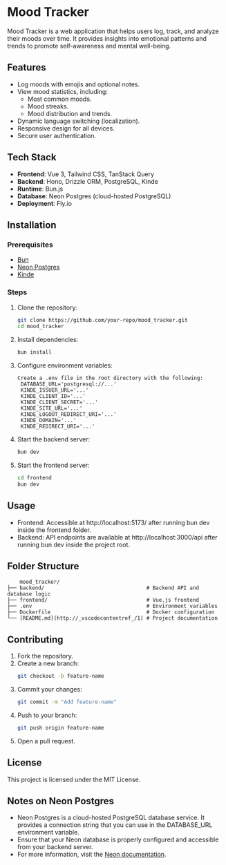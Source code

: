# Mood Tracker

Mood Tracker is a web application that helps users log, track, and analyze their moods over time. It provides insights into emotional patterns and trends to promote self-awareness and mental well-being.

## Features

- Log moods with emojis and optional notes.
- View mood statistics, including:
  - Most common moods.
  - Mood streaks.
  - Mood distribution and trends.
- Dynamic language switching (localization).
- Responsive design for all devices.
- Secure user authentication.

## Tech Stack

- **Frontend**: Vue 3, Tailwind CSS, TanStack Query
- **Backend**: Hono, Drizzle ORM, PostgreSQL, Kinde
- **Runtime**: Bun.js
- **Database**: Neon Postgres (cloud-hosted PostgreSQL)
- **Deployment**: Fly.io

## Installation

### Prerequisites

- [Bun](https://bun.sh)
- [Neon Postgres](https://neon.tech)
- [Kinde](https://kinde.com)

### Steps

1. Clone the repository:

   ```bash
   git clone https://github.com/your-repo/mood_tracker.git
   cd mood_tracker
   ```

2. Install dependencies:

   ```bash
   bun install
   ```

3. Configure environment variables:

   ```
   Create a .env file in the root directory with the following:
    DATABASE_URL='postgresql://...'
    KINDE_ISSUER_URL='...'
    KINDE_CLIENT_ID='...'
    KINDE_CLIENT_SECRET='...'
    KINDE_SITE_URL='...'
    KINDE_LOGOUT_REDIRECT_URI='...'
    KINDE_DOMAIN='...'
    KINDE_REDIRECT_URI='...'
   ```

4. Start the backend server:

   ```bash
   bun dev
   ```

5. Start the frontend server:
   ```bash
   cd frontend
   bun dev
   ```

## Usage

- Frontend: Accessible at http://localhost:5173/ after running bun dev inside the frontend folder.
- Backend: API endpoints are available at http://localhost:3000/api after running bun dev inside the project root.

## Folder Structure

```
    mood_tracker/
├── backend/                                 # Backend API and database logic
├── frontend/                                # Vue.js frontend
├── .env                                     # Environment variables
├── Dockerfile                               # Docker configuration
└── [README.md](http://_vscodecontentref_/1) # Project documentation
```

## Contributing

1. Fork the repository.
2. Create a new branch:
   ```bash
   git checkout -b feature-name
   ```
3. Commit your changes:
   ```bash
   git commit -m "Add feature-name"
   ```
4. Push to your branch:
   ```bash
   git push origin feature-name
   ```
5. Open a pull request.

## License

This project is licensed under the MIT License.

## Notes on Neon Postgres

- Neon Postgres is a cloud-hosted PostgreSQL database service. It provides a connection string that you can use in the DATABASE_URL environment variable.
- Ensure that your Neon database is properly configured and accessible from your backend server.
- For more information, visit the [Neon documentation](https://neon.tech/docs/introduction).
